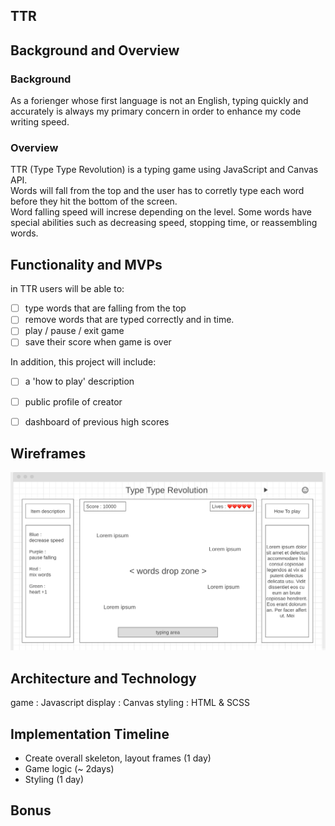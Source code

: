 ## TTR

## Background and Overview

### **Background**
As a forienger whose first language is not an English, typing quickly and accurately is always my primary concern in order to enhance my code writing speed.  

### **Overview**
TTR (Type Type Revolution) is a typing game using JavaScript and Canvas API.  
Words will fall from the top and the user has to corretly type each word before they hit the bottom of the screen.  
Word falling speed will increse depending on the level. Some words have special abilities such as decreasing speed, stopping time, or reassembling words.


## Functionality and MVPs 

in TTR users will be able to:
- [ ]  type words that are falling from the top
- [ ]  remove words that are typed correctly and in time.
- [ ]  play / pause / exit game
- [ ]  save their score when game is over

In addition, this project will include:
- [ ] a 'how to play' description
- [ ] public profile of creator
- [ ] dashboard of previous high scores 


## Wireframes 
![frame](./src/images/wireframes.png)

## Architecture and Technology 

game : Javascript 
display : Canvas 
styling : HTML & SCSS

## Implementation Timeline 

* Create overall skeleton, layout frames (1 day)  
* Game logic (~ 2days)  
* Styling (1 day)  


## Bonus


